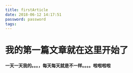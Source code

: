 ```yaml
---
title: firstArticle
date: 2018-06-12 14:17:51
password: password
tags:
---
```

# 我的第一篇文章就在这里开始了
#### 一天一天我的。。。，每天每天就是不一样。。。。啦啦啦啦

